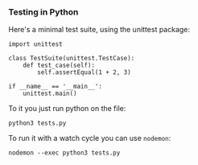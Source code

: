 ### Testing in Python

Here's a minimal test suite, using the unittest package:

```
import unittest

class TestSuite(unittest.TestCase):
    def test_case(self):
        self.assertEqual(1 + 2, 3)

if __name__ == '__main__':
    unittest.main()
```

To it you just run python on the file:

```
python3 tests.py
```

To run it with a watch cycle you can use `nodemon`:

```
nodemon --exec python3 tests.py
```